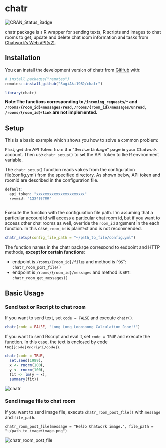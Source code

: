 <!-- README.md is generated from README.Rmd. Please edit that file -->
# chatr

<!-- badges: start -->
![CRAN_Status_Badge](http://www.r-pkg.org/badges/version/chatr?color=brightgreen)

<!-- badges: end -->

chatr package is a R wrapper for sending texts, R scripts and images to chat rooms to get, update and delete chat room information and tasks from [Chatwork’s Web API(v2)](https://developer.chatwork.com/ja/endpoints.html).

## Installation

You can install the development version of chatr from [GitHub](https://github.com/SugiAki1989/chatr) with:

``` r
# install.packages("remotes")
remotes::install_github("SugiAki1989/chatr")

library(chatr)
```

**Note:The functions corresponding to `/incoming_requests/*` and `/rooms/{room_id}/messages/read`, `/rooms/{room_id}/messages/unread`, `/rooms/{room_id}/link` are not implemented.**

## Setup

This is a basic example which shows you how to solve a common problem:

First, get the API Token from the "Service Linkage" page in your Chatwork account. Then use `chatr_setup()` to set the API Token to the R environment variable.

The `chatr_setup()` function reads values from the configuration file(config.yml) from the specified directory. As shown below, API token and roomid are described in the configuration file.

``` r
default:
  api_token: "xxxxxxxxxxxxxxxxxxxxxx"
  roomid: "123456789"
  
```

Execute the function with the configuration file path. I'm assuming that a particular account id will access a particular chat room id, but if you want to access other chat rooms as well, override the `room_id` argument in the each function. In this case, `room_id` is plaintext and is not recommended.

``` r
chatr_setup(config_file_path = "~/path_to_file/config.yml")
```

The function names in the chatr package correspond to endpoint and HTTP methods, **except for certain functions**:

- endpoint is `/rooms/{room_id}/files` and method is `POST`: `chatr_room_post_file()`
- endpoint is `/rooms/{room_id}/messages` and method is `GET`: `chatr_room_get_messages()`

## Basic Usage
### Send text or Rscript to chat room
If you want to send text, set `code = FALSE` and execute `chatr()`.

``` r
chatr(code = FALSE, "Long Long Loooooong Calculation Done!!")
```

If you want to send Rscript and eval it, set `code = TRUE` and execute the function. In this case, the text is enclosed by code tag(`[code]Rscript[/code]`).

``` r
chatr(code = TRUE,
  set.seed(1989),
  x <- rnorm(100),
  y <- rnorm(100),
  fit <- lm(y ~ x),
  summary(fit))
```

![chatr](https://user-images.githubusercontent.com/65038325/101940002-28287d80-3c29-11eb-9422-f840d257631c.png)

### Send image file to chat room
If you want to send image file, execute `chatr_room_post_file()` with `message` and `file_path`.

```R:R
chatr_room_post_file(message = "Hello Chatwork image.", file_path = "~/path_to_image/image.png")
```

![chatr_room_post_file](https://user-images.githubusercontent.com/65038325/101940037-370f3000-3c29-11eb-9605-7b2b3046eb79.png)
